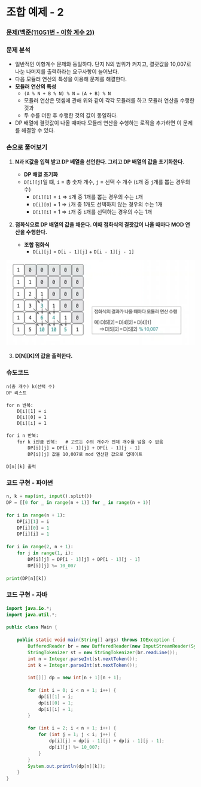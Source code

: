 # 조합 예제 - 2

### [문제(백준(11051번 - 이항 계수 2))](https://www.acmicpc.net/problem/11051)

### 문제 분석
- 일반적인 이항계수 문제와 동일하다. 단지 N의 범위가 커지고, 결괏값을 10,007로 나눈 나머지를 출력하라는 요구사항이 늘어났다.
- 다음 모듈러 연산의 특성을 이용해 문제를 해결한다.
- **모듈러 연산의 특성**
  - `(A % N + B % N) % N` = `(A + B) % N`
  - 모듈러 연산은 덧셈에 관해 위와 같이 각각 모듈러를 하고 모듈러 연산을 수행한 것과
  - 두 수를 더한 후 수행한 것의 값이 동일하다.
- DP 배열에 결괏값이 나올 때마다 모듈러 연산을 수행하는 로직을 추가하면 이 문제를 해결할 수 있다.

### 손으로 풀어보기
1. **N과 K값을 입력 받고 DP 베열을 선언한다. 그리고 DP 배열의 값을 초기화한다.**
    - **DP 배열 초기화**
    - `D[i][j]`일 떄, `i` = 총 숫자 개수, `j` = 선택 수 개수 (`i`개 중 `j`개를 뽑는 경우의 수)
        - `D[i][1]` = `i` => `i`개 중 1개를 뽑는 경우의 수는 `i`개
        - `D[i][0]` = 1 => `i`개 중 1개도 선택하지 않는 경우의 수는 1개
        - `D[i][i]` = 1 => `i`개 중 `i`개를 선택하는 경우의 수는 1개

2. **점화식으로 DP 배열의 값을 채운다. 이때 점화식의 결괏값이 나올 때마다 MOD 연산을 수행한다.**
   - **조합 점화식**
     - `D[i][j]` = `D[i - 1][j]` + `D[i - 1][j - 1]`

![img_5.png](image/img_5.png)

3. **D[N][K]의 값을 출력한다.**

### 슈도코드
```text
n(총 개수) k(선택 수)
DP 리스트 

for n 반복:
    D[i][1] = i
    D[i][0] = 1
    D[i][i] = 1

for i n 반복:
    for k i만큼 반복:   # 고르는 수의 개수가 전체 개수를 넘을 수 없음
        DP[i][j] = DP[i - 1][j] + DP[i - 1][j - 1]
        DP[i][j] 값을 10,007로 mod 연산한 값으로 업데이트

D[n][k] 출력
```

### 코드 구현 - 파이썬
```python
n, k = map(int, input().split())
DP = [[0 for _ in range(n + 1)] for _ in range(n + 1)]

for i in range(n + 1):
    DP[i][1] = i
    DP[i][0] = 1
    DP[i][i] = 1

for i in range(2, n + 1):
    for j in range(1, i):
        DP[i][j] = DP[i - 1][j] + DP[i - 1][j - 1]
        DP[i][j] %= 10_007

print(DP[n][k])
```

### 코드 구현 - 자바
```java
import java.io.*;
import java.util.*;

public class Main {

    public static void main(String[] args) throws IOException {
        BufferedReader br = new BufferedReader(new InputStreamReader(System.in));
        StringTokenizer st = new StringTokenizer(br.readLine());
        int n = Integer.parseInt(st.nextToken());
        int k = Integer.parseInt(st.nextToken());

        int[][] dp = new int[n + 1][n + 1];

        for (int i = 0; i < n + 1; i++) {
            dp[i][1] = i;
            dp[i][0] = 1;
            dp[i][i] = 1;
        }

        for (int i = 2; i < n + 1; i++) {
            for (int j = 1; j < i; j++) {
                dp[i][j] = dp[i - 1][j] + dp[i - 1][j - 1];
                dp[i][j] %= 10_007;
            }
        }
        System.out.println(dp[n][k]);
    }
}
```